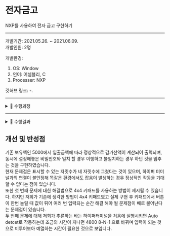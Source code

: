 # 전자금고

NXP를 사용하여 전자 금고 구현하기

---

개발기간: 2021.05.26. ~ 2021.06.09.  
개발인원: 2명

개발환경:

1. OS: Window
2. 언어: 어셈블리, C
3. Processer: NXP

깃허브 링크: -.

---

<details>
    <summary>📁 수행과정</summary>

## 수행과정

<center>

|                                하드웨어 결선도                                |
| :---------------------------------------------------------------------------: |
| <img src="./2021.06.%20전자금고/1%20하드웨어%20결선도.png" width="750"></img> |

|                                            하드웨어 결선 세부 내역                                            |
| :-----------------------------------------------------------------------------------------------------------: |
| <img src="./2021.06.%20전자금고/../2021.06.%20전자금고/2%20하드웨어%20결선%20세부내역.png" width="750"></img> |

|                                            실제 연결한 모습                                             |
| :-----------------------------------------------------------------------------------------------------: |
| <img src="./2021.06.%20전자금고/../2021.06.%20전자금고/3%20실제%20연결한%20모습.png" width="750"></img> |

|                                           소프트웨어 설계                                            |
| :--------------------------------------------------------------------------------------------------: |
| <img src="./2021.06.%20전자금고/../2021.06.%20전자금고/4%20소프트웨어%20설계.png" width="750"></img> |

</center>

</details>

---

<details>
    <summary>📁 수행결과</summary>
 
 ## 수행결과

1.  대기화면

<center>

|                                      WAIT를 출력하는 모습                                       |                                       대기 모드 종료 입력                                       |                               성공적으로 대기 모드가 종료된 모습                                |
| :---------------------------------------------------------------------------------------------: | :---------------------------------------------------------------------------------------------: | :---------------------------------------------------------------------------------------------: |
| <img src="./2021.06.%20전자금고/../2021.06.%20전자금고/5%20대기화면%201.png" width="750"></img> | <img src="./2021.06.%20전자금고/../2021.06.%20전자금고/5%20대기화면%202.png" width="750"></img> | <img src="./2021.06.%20전자금고/../2021.06.%20전자금고/5%20대기화면%203.png" width="750"></img> |
|                       대기 중에는 성공적으로 Wait를 출력하는 모습입니다.                        |                          대기 모드를 종료하기 위해 버튼을 눌렀습니다.                           |                            성공적으로 대기 모드가 종료된 모습입니다.                            |

</center>

---

2. 입금

<center>

|                                     q 1 2 3 4 t 를 입력                                      |                                     3 0 0 t를 입력                                      |                                  5300이 표시되는 모습                                   |
| :------------------------------------------------------------------------------------------: | :-------------------------------------------------------------------------------------: | :-------------------------------------------------------------------------------------: |
|   <img src="./2021.06.%20전자금고/../2021.06.%20전자금고/6 입금 1.png" width="750"></img>    | <img src="./2021.06.%20전자금고/../2021.06.%20전자금고/6 입금 2.png" width="750"></img> | <img src="./2021.06.%20전자금고/../2021.06.%20전자금고/6 입금 3.png" width="750"></img> |
| 입금 모드 진입 키인 q를 입력 후 올바른 암호 1234를 입한 뒤 엔터 대용키인 t를 입력하였습니다. |                   그 후 입금할 금액 300을 입력 후 t를 입력하였습니다.                   |            기존 자산인 5000에 300이 더해져 5300이 성공적으로 뜬 모습입니다.             |

</center>

---

3. 출금

<center>

|                                     w 1 2 3 4 t를 입력                                      |                                    5 0 0 0 t를 입력                                     |                                  0300이 표시되는 모습                                   |
| :-----------------------------------------------------------------------------------------: | :-------------------------------------------------------------------------------------: | :-------------------------------------------------------------------------------------: |
|   <img src="./2021.06.%20전자금고/../2021.06.%20전자금고/7 출금 1.png" width="750"></img>   | <img src="./2021.06.%20전자금고/../2021.06.%20전자금고/7 출금 2.png" width="750"></img> | <img src="./2021.06.%20전자금고/../2021.06.%20전자금고/7 출금 3.png" width="750"></img> |
| 출금 모드 진입키인 w를 입력한 후 올바른 암호 1234를 넣고 엔터 대용키 t를 입력한 모습입니다. |                   출금 금액인 5000을 입력한 후 t를 입력한 모습입니다.                   |        이전 자산 5300에서 5000이 감산되어 300이 성공적으로 출력되는 모습입니다.         |

</center>

---

4. 암호 갱신

<center>

|                                         e 1 2 3 4 t를 입력                                         |                                       4 5 6 7 t를 입력                                       |                               Success에서 e가 잠깐 표시되는 중                               |
| :------------------------------------------------------------------------------------------------: | :------------------------------------------------------------------------------------------: | :------------------------------------------------------------------------------------------: |
|    <img src="./2021.06.%20전자금고/../2021.06.%20전자금고/8 암호 갱신 1.png" width="750"></img>    | <img src="./2021.06.%20전자금고/../2021.06.%20전자금고/8 암호 갱신 2.png" width="750"></img> | <img src="./2021.06.%20전자금고/../2021.06.%20전자금고/8 암호 갱신 3.png" width="750"></img> |
| 암호 갱신 모드 진입키인 e를 입력 후 올바른 비밀번호 1234를 넣고 엔터 대용키 t를 입력한 모습입니다. |                  새로 갱신할 비밀번호 4567을 입력 후 t를 입력한 모습입니다.                  |            성공적으로 바뀌었음을 나타내는 Success가 출력되어 지나가는 모습입니다.            |

</center>

---

5. 실패 화면

<center>

|                                                     FAIL 표시                                                     |
| :---------------------------------------------------------------------------------------------------------------: |
|               <img src="./2021.06.%20전자금고/../2021.06.%20전자금고/9 실패.png" width="250"></img>               |
| 비밀번호를 틀리거나 입금 한도를 초과하는 경우 등 실패가 떠야 하는 상황에서 FAIL이 정상적으로 출력되는 모습입니다. |

</center>

</details>

## 개선 및 반성점

기존 보유액인 5000에서 입출금액에 따라 정상적으로 감가산액이 계산되어 출력되며, 동시에 설정해놓은 비밀번호와 일치 할 경우 이행하고 불일치하는 경우 하던 것을 멈추는 것을 구현하였습니다.  
 현재 문제점은 표시할 수 있는 자릿수가 네 자릿수에 그쳤다는 것이 있으며, 하이퍼 터미널과의 연결이 불안정해 똑같은 환경에서도 잡음이 발생하는 경우 정상적인 작동을 기대할 수 없다는 점이 있습니다.  
 또한 첫 번째 문제에 대한 해결법으로 4x4 키패드를 사용하는 방법이 제시될 수 있습니다. 하지만 저희가 기존에 생각한 방법이 4x4 키패드였고 실제 구현 후 키패드에서 버튼이 한번 눌릴 때 값이 튀어 여러 번 입력되는 순간 해결 해야 될 문제점이 배로 불어난다는 문제점이 있습니다.  
 두 번째 문제에 대해 저희가 추론하는 바는 하이퍼터미널을 처음에 실행시키면 Auto detcet로 작동하는데 조금의 시간이 지나면 4800 8-N-1 으로 바뀌며 입력이 되는 것으로 미루어보아 예열하는 시간이 필요한 것으로 보입니다.
